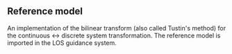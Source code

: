 ## Reference model
An implementation of the bilinear transform (also called Tustin's method) for the continuous <-> discrete system transformation.
The reference model is imported in the LOS guidance system.